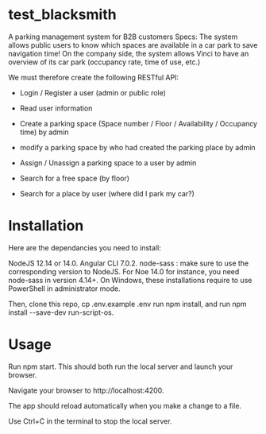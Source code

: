 # test_blacksmith
A parking management system for B2B customers
Specs: The system allows public users to know which spaces are available in a car park to save navigation time! On the company side, the system allows Vinci to have an overview of its car park (occupancy rate, time of use, etc.)


We must therefore create the following RESTful API:

- Login / Register a user (admin or public role)

- Read user information

- Create a parking space (Space number / Floor / Availability / Occupancy time) by admin

- modify a parking space by who had created the parking place by admin

- Assign / Unassign a parking space to a user by admin

- Search for a free space (by floor)

- Search for a place by user (where did I park my car?)

# Installation
Here are the dependancies you need to install:

NodeJS 12.14 or 14.0.
Angular CLI 7.0.2.
node-sass : make sure to use the corresponding version to NodeJS. For Noe 14.0 for instance, you need node-sass in version 4.14+.
On Windows, these installations require to use PowerShell in administrator mode.

Then, clone this repo, cp .env.example .env
run npm install, and run npm install --save-dev run-script-os.

# Usage
Run npm start. This should both run the local server and launch your browser.

Navigate your browser to http://localhost:4200.

The app should reload automatically when you make a change to a file.

Use Ctrl+C in the terminal to stop the local server.
